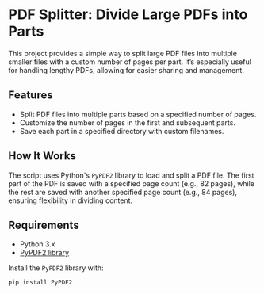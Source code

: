 # PDF Splitter: Divide Large PDFs into Parts

This project provides a simple way to split large PDF files into multiple smaller files with a custom number of pages per part. It’s especially useful for handling lengthy PDFs, allowing for easier sharing and management.

## Features

- Split PDF files into multiple parts based on a specified number of pages.
- Customize the number of pages in the first and subsequent parts.
- Save each part in a specified directory with custom filenames.

## How It Works

The script uses Python's `PyPDF2` library to load and split a PDF file. The first part of the PDF is saved with a specified page count (e.g., 82 pages), while the rest are saved with another specified page count (e.g., 84 pages), ensuring flexibility in dividing content.

## Requirements

- Python 3.x
- [PyPDF2 library](https://pypi.org/project/PyPDF2/)

Install the `PyPDF2` library with:
```bash
pip install PyPDF2

